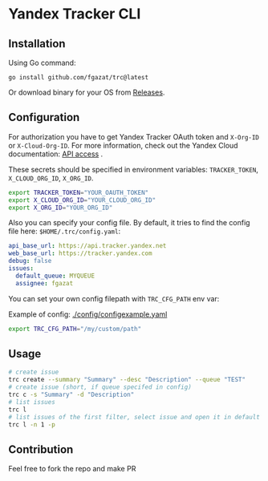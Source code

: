 # Yandex Tracker CLI


## Installation

Using Go command:

```
go install github.com/fgazat/trc@latest
```

Or download binary for your OS from [Releases](https://github.com/fgazat/trc/releases).


## Configuration

For authorization you have to get Yandex Tracker OAuth token and `X-Org-ID` or `X-Cloud-Org-ID`. For more information, check out the Yandex Cloud documentation: [API access](https://yandex.cloud/en/docs/tracker/concepts/access) .

These secrets should be specified in environment variables: `TRACKER_TOKEN`, `X_CLOUD_ORG_ID`, `X_ORG_ID`.

```bash
export TRACKER_TOKEN="YOUR_OAUTH_TOKEN"
export X_CLOUD_ORG_ID="YOUR_CLOUD_ORG_ID"
export X_ORG_ID="YOUR_ORG_ID"
```

Also you can specify your config file. By default, it tries to find the config file here: `$HOME/.trc/config.yaml`:

```yaml
api_base_url: https://api.tracker.yandex.net
web_base_url: https://tracker.yandex.com
debug: false
issues:
  default_queue: MYQUEUE
  assignee: fgazat
```

You can set your own config filepath with `TRC_CFG_PATH` env var:

Example of config: [./config/configexample.yaml](./config/configexample.yaml)

```bash
export TRC_CFG_PATH="/my/custom/path"
```

## Usage

```bash
# create issue
trc create --summary "Summary" --desc "Description" --queue "TEST"
# create issue (short, if queue specifed in config) 
trc c -s "Summary" -d "Description"
# list issues
trc l
# list issues of the first filter, select issue and open it in default browser.
trc l -n 1 -p
```

## Contribution

Feel free to fork the repo and make PR
